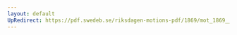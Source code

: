 ```yaml
---
layout: default
UpRedirect: https://pdf.swedeb.se/riksdagen-motions-pdf/1869/mot_1869__ak__00243/mot_1869__ak__00243_008.pdf
---
```

